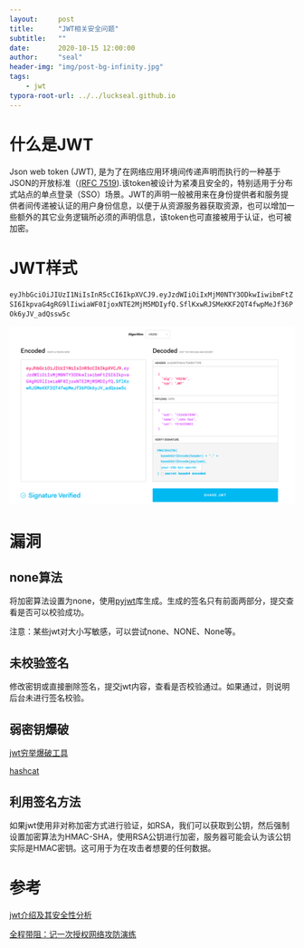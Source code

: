 ```yaml
---
layout:     post
title:      "JWT相关安全问题"
subtitle:   ""
date:       2020-10-15 12:00:00
author:     "seal"
header-img: "img/post-bg-infinity.jpg"
tags:
    - jwt
typora-root-url: ../../luckseal.github.io
---
```




# 什么是JWT

Json web token (JWT), 是为了在网络应用环境间传递声明而执行的一种基于JSON的开放标准（[(RFC 7519](https://link.jianshu.com?t=https://tools.ietf.org/html/rfc7519)).该token被设计为紧凑且安全的，特别适用于分布式站点的单点登录（SSO）场景。JWT的声明一般被用来在身份提供者和服务提供者间传递被认证的用户身份信息，以便于从资源服务器获取资源，也可以增加一些额外的其它业务逻辑所必须的声明信息，该token也可直接被用于认证，也可被加密。



# JWT样式

`eyJhbGciOiJIUzI1NiIsInR5cCI6IkpXVCJ9.eyJzdWIiOiIxMjM0NTY3ODkwIiwibmFtZSI6IkpvaG4gRG9lIiwiaWF0IjoxNTE2MjM5MDIyfQ.SflKxwRJSMeKKF2QT4fwpMeJf36POk6yJV_adQssw5c`

![image-20201015102042636](/img/2020-10-15-JWT相关安全问题/image-20201015102042636.png)



# 漏洞

## none算法

将加密算法设置为none，使用[pyjwt](https://github.com/jpadilla/pyjwt)库生成。生成的签名只有前面两部分，提交查看是否可以校验成功。

注意：某些jwt对大小写敏感，可以尝试none、NONE、None等。

## 未校验签名

修改密钥或直接删除签名，提交jwt内容，查看是否校验通过。如果通过，则说明后台未进行签名校验。

## 弱密钥爆破

[jwt穷举爆破工具](https://github.com/lmammino/jwt-cracker)

[hashcat](https://github.com/hashcat/hashcat)

## 利用签名方法

如果jwt使用非对称加密方式进行验证，如RSA，我们可以获取到公钥，然后强制设置加密算法为HMAC-SHA，使用RSA公钥进行加密，服务器可能会认为该公钥实际是HMAC密钥。这可用于为在攻击者想要的任何数据。



# 参考

[jwt介绍及其安全性分析](https://www.freebuf.com/vuls/219056.html)

[全程带阻：记一次授权网络攻防演练](https://www.freebuf.com/vuls/211842.html)